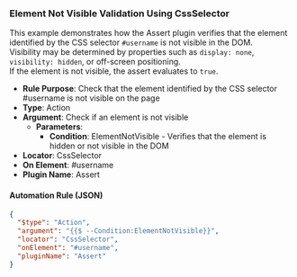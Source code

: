 ### Element Not Visible Validation Using CssSelector

This example demonstrates how the Assert plugin verifies that the element identified by the CSS selector `#username` is not visible in the DOM.  
Visibility may be determined by properties such as `display: none`, `visibility: hidden`, or off-screen positioning.  
If the element is not visible, the assert evaluates to `true`.

- **Rule Purpose**: Check that the element identified by the CSS selector #username is not visible on the page  
- **Type**: Action  
- **Argument**: Check if an element is not visible  
  - **Parameters**:  
    - **Condition**: ElementNotVisible - Verifies that the element is hidden or not visible in the DOM  
- **Locator**: CssSelector  
- **On Element**: #username  
- **Plugin Name**: Assert  

#### Automation Rule (JSON)

```json
{
  "$type": "Action",
  "argument": "{{$ --Condition:ElementNotVisible}}",
  "locator": "CssSelector",
  "onElement": "#username",
  "pluginName": "Assert"
}
```
